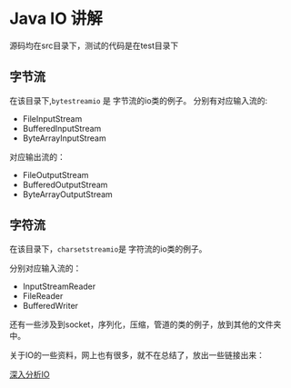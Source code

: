 # Java IO 讲解

源码均在src目录下，测试的代码是在test目录下

## 字节流
在该目录下,`bytestreamio` 是 字节流的io类的例子。
分别有对应输入流的:

- FileInputStream
- BufferedInputStream
- ByteArrayInputStream

对应输出流的：

- FileOutputStream
- BufferedOutputStream
- ByteArrayOutputStream


## 字符流
在该目录下，`charsetstreamio`是 字符流的io类的例子。

分别对应输入流的：

- InputStreamReader
- FileReader
- BufferedWriter

还有一些涉及到socket，序列化，压缩，管道的类的例子，放到其他的文件夹中。

关于IO的一些资料，网上也有很多，就不在总结了，放出一些链接出来：

[深入分析IO](https://www.ibm.com/developerworks/cn/java/j-lo-javaio/#ibm-pcon)
